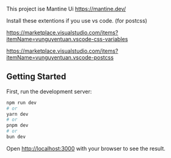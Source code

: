 This project ise Mantine Ui https://mantine.dev/

Install these extentions if you use vs code. (for postcss)

https://marketplace.visualstudio.com/items?itemName=vunguyentuan.vscode-css-variables

https://marketplace.visualstudio.com/items?itemName=vunguyentuan.vscode-postcss

## Getting Started

First, run the development server:

```bash
npm run dev
# or
yarn dev
# or
pnpm dev
# or
bun dev
```

Open [http://localhost:3000](http://localhost:3000) with your browser to see the result.
